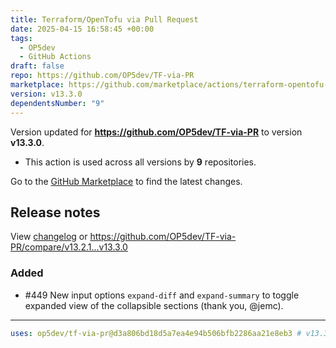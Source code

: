 ```yaml
---
title: Terraform/OpenTofu via Pull Request
date: 2025-04-15 16:58:45 +00:00
tags:
  - OP5dev
  - GitHub Actions
draft: false
repo: https://github.com/OP5dev/TF-via-PR
marketplace: https://github.com/marketplace/actions/terraform-opentofu-via-pull-request
version: v13.3.0
dependentsNumber: "9"
---
```



Version updated for **https://github.com/OP5dev/TF-via-PR** to version **v13.3.0**.
- This action is used across all versions by **9** repositories.

Go to the [GitHub Marketplace](https://github.com/marketplace/actions/terraform-opentofu-via-pull-request) to find the latest changes.

## Release notes

View [changelog](https://github.com/OP5dev/TF-via-PR/releases) or https://github.com/OP5dev/TF-via-PR/compare/v13.2.1...v13.3.0


### Added

- #449 New input options `expand-diff` and `expand-summary` to toggle expanded view of the collapsible sections (thank you, @jemc).

---

```yaml
uses: op5dev/tf-via-pr@d3a806bd18d5a7ea4e94b506bfb2286aa21e8eb3 # v13.3.0
```
